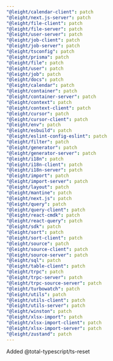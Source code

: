 ```yaml
---
"@leight/calendar-client": patch
"@leight/next.js-server": patch
"@leight/file-client": patch
"@leight/file-server": patch
"@leight/user-server": patch
"@leight/job-client": patch
"@leight/job-server": patch
"@leight/tsconfig": patch
"@leight/prisma": patch
"@leight/file": patch
"@leight/user": patch
"@leight/job": patch
"@leight/docs": patch
"@leight/calendar": patch
"@leight/container": patch
"@leight/container-server": patch
"@leight/context": patch
"@leight/context-client": patch
"@leight/cursor": patch
"@leight/cursor-client": patch
"@leight/env": patch
"@leight/esbuild": patch
"@leight/eslint-config-eslint": patch
"@leight/filter": patch
"@leight/generator": patch
"@leight/generator-server": patch
"@leight/i18n": patch
"@leight/i18n-client": patch
"@leight/i18n-server": patch
"@leight/import": patch
"@leight/import-server": patch
"@leight/layout": patch
"@leight/mantine": patch
"@leight/next.js": patch
"@leight/query": patch
"@leight/query-client": patch
"@leight/react-cmdk": patch
"@leight/react-query": patch
"@leight/sdk": patch
"@leight/sort": patch
"@leight/sort-client": patch
"@leight/source": patch
"@leight/source-client": patch
"@leight/source-server": patch
"@leight/sql": patch
"@leight/table-client": patch
"@leight/trpc": patch
"@leight/trpc-server": patch
"@leight/trpc-source-server": patch
"@leight/turbowatch": patch
"@leight/utils": patch
"@leight/utils-client": patch
"@leight/utils-server": patch
"@leight/winston": patch
"@leight/xlsx-import": patch
"@leight/xlsx-import-client": patch
"@leight/xlsx-import-server": patch
"@leight/zustand": patch
---
```


Added @total-typescript/ts-reset
